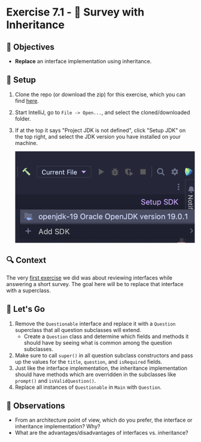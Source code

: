 # Exercise 7.1 - 📝 Survey with Inheritance

## 🎯 Objectives

- **Replace** an interface implementation using inheritance.

## 🔨 Setup

1. Clone the repo (or download the zip) for this exercise, which you can find [here](https://github.com/JAC-CS-Programming-4-W23/E7.1-Survey-Inheritance).
2. Start IntelliJ, go to `File -> Open...`, and select the cloned/downloaded folder.
3. If at the top it says "Project JDK is not defined", click "Setup JDK" on the top right, and select the JDK version you have installed on your machine.

   ![Setup JDK](./images/Setup-JDK.png)

## 🔍 Context

The very [first exercise](https://github.com/JAC-CS-Programming-4-W23/E1.1-Survey) we did was about reviewing interfaces while answering a short survey. The goal here will be to replace that interface with a superclass.

## 🚦 Let's Go

1. Remove the `Questionable` interface and replace it with a `Question` superclass that all question subclasses will extend.
   - Create a `Question` class and determine which fields and methods it should have by seeing what is common among the question subclasses.
2. Make sure to call `super()` in all question subclass constructors and pass up the values for the `title`, `question`, and `isRequired` fields.
3. Just like the interface implementation, the inheritance implementation should have methods which are overridden in the subclasses like `prompt()` and `isValidQuestion()`.
4. Replace all instances of `Questionable` in `Main` with `Question`.

## 🔬 Observations

- From an architecture point of view, which do you prefer, the interface or inheritance implementation? Why?
- What are the advantages/disadvantages of interfaces vs. inheritance?
